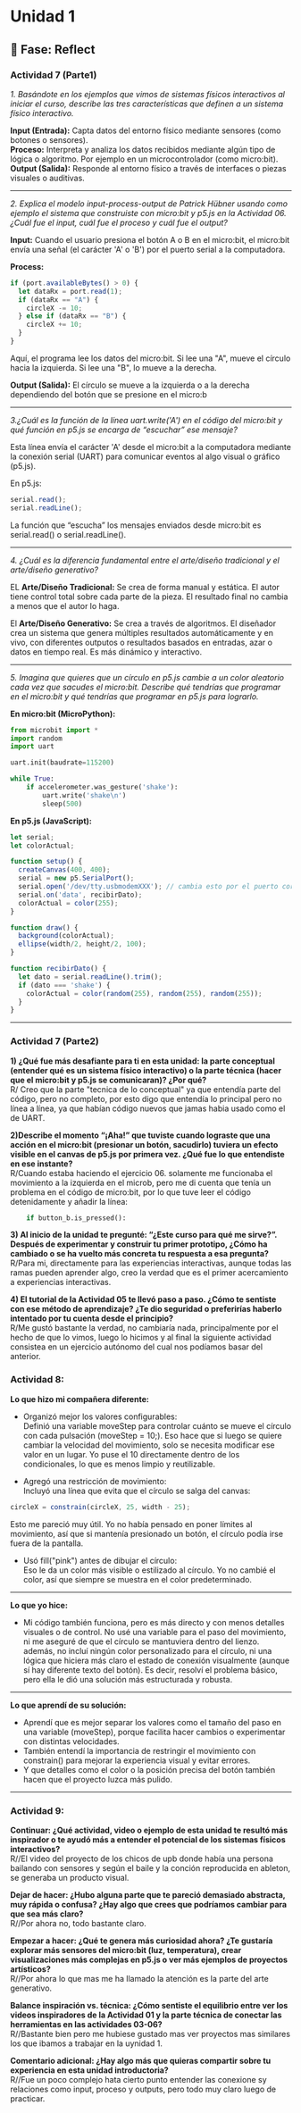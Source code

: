 # Unidad 1

## 🤔 Fase: Reflect

### Actividad 7 (Parte1)  

*1. Basándote en los ejemplos que vimos de sistemas físicos interactivos al iniciar el curso, describe las tres características que definen a un sistema físico interactivo.*  

__Input (Entrada):__ Capta datos del entorno físico mediante sensores (como botones o sensores).  
__Proceso:__ Interpreta y analiza los datos recibidos mediante algún tipo de lógica o algoritmo. Por ejemplo en un microcontrolador (como micro:bit).  
__Output (Salida):__ Responde al entorno físico a través de interfaces o piezas visuales o auditivas.  

___________________________________________________________  

*2. Explica el modelo input-process-output de Patrick Hübner usando como ejemplo el sistema que construiste con micro:bit y p5.js en la Actividad 06. ¿Cuál fue el input, cuál fue el proceso y cuál fue el output?*  

__Input:__ Cuando el usuario presiona el botón A o B en el micro:bit, el micro:bit envía una señal (el carácter 'A' o 'B') por el puerto serial a la computadora.  

__Process:__ 
```javascript
if (port.availableBytes() > 0) {
  let dataRx = port.read(1);
  if (dataRx == "A") {
    circleX -= 10; 
  } else if (dataRx == "B") {
    circleX += 10; 
  }
}
```  
Aquí, el programa lee los datos del micro:bit. Si lee una "A", mueve el círculo hacia la izquierda. Si lee una "B", lo mueve a la derecha.  

__Output (Salida):__ El círculo se mueve a la izquierda o a la derecha dependiendo del botón que se presione en el micro:b  
__________________________________________________________

*3.¿Cuál es la función de la línea uart.write('A') en el código del micro:bit y qué función en p5.js se encarga de “escuchar” ese mensaje?*  

Esta línea envía el carácter 'A' desde el micro:bit a la computadora mediante la conexión serial (UART) para comunicar eventos al algo visual o gráfico (p5.js).  

En p5.js:  
```javascript
serial.read();
serial.readLine();
```  
La función que “escucha” los mensajes enviados desde micro:bit es serial.read() o serial.readLine().  
___________________________________________________________

*4. ¿Cuál es la diferencia fundamental entre el arte/diseño tradicional y el arte/diseño generativo?*  

EL __Arte/Diseño Tradicional:__ Se crea de forma manual y estática. El autor tiene control total sobre cada parte de la pieza. El resultado final no cambia a menos que el autor lo haga.  

El __Arte/Diseño Generativo:__ Se crea a través de algoritmos. El diseñador crea un sistema que genera múltiples resultados automáticamente y en vivo, con diferentes outputos o resultados basados en entradas, azar o datos en tiempo real. Es más dinámico y interactivo.
___________________________________________________________

*5. Imagina que quieres que un círculo en p5.js cambie a un color aleatorio cada vez que sacudes el micro:bit. Describe qué tendrías que programar en el micro:bit y qué tendrías que programar en p5.js para lograrlo.*  

__En micro:bit (MicroPython):__  
```py
from microbit import *
import random
import uart

uart.init(baudrate=115200)

while True:
    if accelerometer.was_gesture('shake'):
        uart.write('shake\n')
        sleep(500)
```        
__En p5.js (JavaScript):__  
```js
let serial;
let colorActual;

function setup() {
  createCanvas(400, 400);
  serial = new p5.SerialPort();
  serial.open('/dev/tty.usbmodemXXX'); // cambia esto por el puerto correcto
  serial.on('data', recibirDato);
  colorActual = color(255);
}

function draw() {
  background(colorActual);
  ellipse(width/2, height/2, 100);
}

function recibirDato() {
  let dato = serial.readLine().trim();
  if (dato === 'shake') {
    colorActual = color(random(255), random(255), random(255));
  }
}
```
___________________________________________________________  

### Actividad 7 (Parte2)    

__1) ¿Qué fue más desafiante para ti en esta unidad: la parte conceptual (entender qué es un sistema físico interactivo) o la parte técnica (hacer que el micro:bit y p5.js se comunicaran)? ¿Por qué?__    
R/ Creo que la parte "tecnica de lo conceptual" ya que entendía parte del código, pero no completo, por esto digo que entendía lo principal pero no línea a línea, ya que habían código nuevos que jamas habia usado como el de UART.  

__2)Describe el momento “¡Aha!” que tuviste cuando lograste que una acción en el micro:bit (presionar un botón, sacudirlo) tuviera un efecto visible en el canvas de p5.js por primera vez. ¿Qué fue lo que entendiste en ese instante?__    
R/Cuando estaba haciendo el ejercicio 06. solamente me funcionaba el movimiento a la izquierda en el microb, pero me di cuenta que tenía un problema en el código de micro:bit, por lo que tuve leer el código detenidamente y añadir la línea:  
```py
    if button_b.is_pressed():
```

__3) Al inicio de la unidad te pregunté: “¿Este curso para qué me sirve?”. Después de experimentar y construir tu primer prototipo, ¿Cómo ha cambiado o se ha vuelto más concreta tu respuesta a esa pregunta?__    
R/Para mi, directamente para las experiencias interactivas, aunque todas las ramas pueden aprender algo, creo la verdad que es el primer acercamiento a experiencias interactivas.  


__4) El tutorial de la Actividad 05 te llevó paso a paso. ¿Cómo te sentiste con ese método de aprendizaje? ¿Te dio seguridad o preferirías haberlo intentado por tu cuenta desde el principio?__    
R/Me gustó bastante la verdad, no cambiaría nada, principalmente por el hecho de que lo vimos, luego lo hicimos y al final la siguiente actividad consistea en un ejercicio autónomo del cual nos podíamos basar del anterior.


### Actividad 8:  

__Lo que hizo mi compañera diferente:__  
- Organizó mejor los valores configurables:  
Definió una variable moveStep para controlar cuánto se mueve el círculo con cada pulsación (moveStep = 10;). Eso hace que si luego se quiere cambiar la velocidad del movimiento, solo se necesita modificar ese valor en un lugar. Yo puse el 10 directamente dentro de los condicionales, lo que es menos limpio y reutilizable.  

- Agregó una restricción de movimiento:  
Incluyó una línea que evita que el círculo se salga del canvas:  
```js
circleX = constrain(circleX, 25, width - 25);
```

Esto me pareció muy útil. Yo no había pensado en poner límites al movimiento, así que si mantenía presionado un botón, el círculo podía irse fuera de la pantalla.  

- Usó fill("pink") antes de dibujar el círculo:  
Eso le da un color más visible o estilizado al círculo. Yo no cambié el color, así que siempre se muestra en el color predeterminado.

___________________________________________________________  

__Lo que yo hice:__  
- Mi código también funciona, pero es más directo y con menos detalles visuales o de control. No usé una variable para el paso del movimiento, ni me aseguré de que el círculo se mantuviera dentro del lienzo. además, no incluí ningún color personalizado para el círculo, ni una lógica que hiciera más claro el estado de conexión visualmente (aunque sí hay diferente texto del botón). Es decir, resolví el problema básico, pero ella le dió una solución más estructurada y robusta.
  
___________________________________________________________  

__Lo que aprendí de su solución:__  
- Aprendí que es mejor separar los valores como el tamaño del paso en una variable (moveStep), porque facilita hacer cambios o experimentar con distintas velocidades.  
- También entendí la importancia de restringir el movimiento con constrain() para mejorar la experiencia visual y evitar errores.  
- Y que detalles como el color o la posición precisa del botón también hacen que el proyecto luzca más pulido.  
  
___________________________________________________________  

### Actividad 9:  

__Continuar: ¿Qué actividad, video o ejemplo de esta unidad te resultó más inspirador o te ayudó más a entender el potencial de los sistemas físicos interactivos?__  
R//El video del proyecto de los chicos de upb donde había una persona bailando con sensores y según el baile y la conción reproducida en ableton, se generaba un producto visual.  

__Dejar de hacer: ¿Hubo alguna parte que te pareció demasiado abstracta, muy rápida o confusa? ¿Hay algo que crees que podríamos cambiar para que sea más claro?__  
R//Por ahora no, todo bastante claro.  

__Empezar a hacer: ¿Qué te genera más curiosidad ahora? ¿Te gustaría explorar más sensores del micro:bit (luz, temperatura), crear visualizaciones más complejas en p5.js o ver más ejemplos de proyectos artísticos?__  
R//Por ahora lo que mas me ha llamado la atención es la parte del arte generativo.  

__Balance inspiración vs. técnica: ¿Cómo sentiste el equilibrio entre ver los videos inspiradores de la Actividad 01 y la parte técnica de conectar las herramientas en las actividades 03-06?__  
R//Bastante bien pero me hubiese gustado mas ver proyectos mas similares los que ibamos a trabajar en la uynidad 1.  

__Comentario adicional: ¿Hay algo más que quieras compartir sobre tu experiencia en esta unidad introductoria?__  
R//Fue un poco complejo hata cierto punto entender las conexione sy relaciones como input, proceso y outputs, pero todo muy claro luego de practicar.  

  
